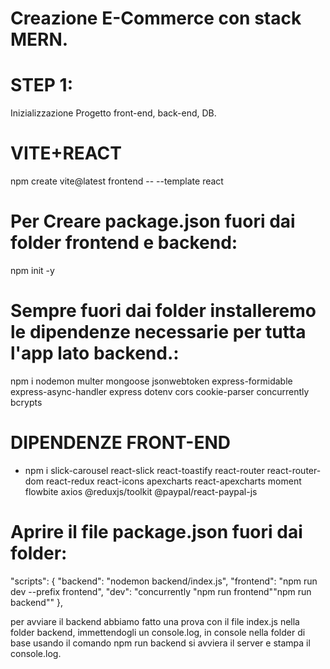 # Creazione E-Commerce con stack MERN.

# STEP 1:
Inizializzazione Progetto front-end, back-end, DB.

# VITE+REACT
npm create vite@latest frontend -- --template react


# Per Creare package.json fuori dai folder frontend e backend:
npm init -y

# Sempre fuori dai folder installeremo le dipendenze necessarie per tutta l'app lato backend.:
npm i nodemon multer mongoose jsonwebtoken express-formidable express-async-handler express dotenv cors cookie-parser concurrently bcrypts

#



# DIPENDENZE FRONT-END
- npm i slick-carousel react-slick react-toastify react-router react-router-dom react-redux react-icons apexcharts react-apexcharts moment flowbite axios @reduxjs/toolkit @paypal/react-paypal-js


# Aprire il file package.json fuori dai folder:

 "scripts": {
    "backend": "nodemon backend/index.js",
    "frontend": "npm run dev --prefix frontend",
    "dev": "concurrently \"npm run frontend\"\"npm run backend\""
  },

  per avviare il backend abbiamo fatto una prova con il file index.js nella folder backend, immettendogli un console.log, in console nella folder di base usando il comando npm run backend si avviera il server e stampa il console.log.



#



#



#



#



#



#



#




